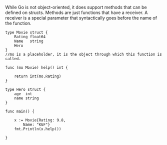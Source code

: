 While Go is not object-oriented, it does support methods that can be defined on structs.
Methods are just functions that have a receiver. A receiver is a special parameter that syntactically goes before the name of the function.

```
type Movie struct {
	Rating float64
	Name   string
	Hero
}
//mo is a placeholder, it is the object through which this function is called.

func (mo Movie) help() int {

	return int(mo.Rating)
}

type Hero struct {
	age  int
	name string
}

func main() {

	x := Movie{Rating: 9.8,
		Name: "KGF"}
	fmt.Println(x.help())

}
```
